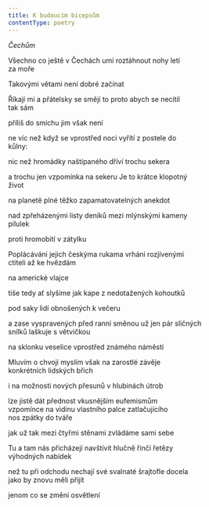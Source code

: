 ```yaml
---
title: K budoucím bicepsům
contentType: poetry
---
```


<section>

_Čechům_

Všechno co ještě v Čechách umí roztáhnout nohy letí  
za moře

Takovými větami není dobré začínat

Říkají mi a přátelsky se smějí to proto abych se necítil  
tak sám

příliš do smíchu jim však není

ne víc než když se vprostřed noci vyřítí z postele do  
kůlny:

nic než hromádky naštípaného dříví trochu sekera

a trochu jen vzpomínka na sekeru Je to krátce klopotný  
život

na planetě plné těžko zapamatovatelných anekdot

nad zpřeházenými listy deníků mezi mlýnskými kameny  
pilulek

proti hromobití v zátylku

Poplácáváni jejich českýma rukama vrháni rozjívenými  
ctiteli až ke hvězdám

na americké vlajce

tiše tedy ať slyšíme jak kape z nedotažených kohoutků

pod saky lidí obnošených k večeru

a zase vyspravených před ranní směnou už jen pár sličných  
snílků laškuje s větvičkou

na sklonku veselice vprostřed známého náměstí

Mluvím o chvojí myslím však na zarostlé závěje  
konkrétních lidských břich

i na možnosti nových přesunů v hlubinách útrob

lze jistě dát přednost vkusnějším eufemismům  
vzpomínce na vidinu vlastního palce zatlačujícího  
nos zpátky do tváře

jak už tak mezi čtyřmi stěnami zvládáme sami sebe

Tu a tam nás přicházejí navštívit hlučně řinčí řetězy  
výhodných nabídek

než tu při odchodu nechají své svalnaté šrajtofle docela  
jako by znovu měli přijít

jenom co se změní osvětlení

</section>
